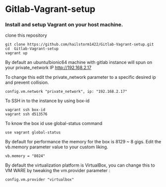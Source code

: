 # Gitlab-Vagrant-setup

### Install and setup Vagrant on your host machine.

clone this repository
```
git clone https://github.com/hailstorm1422/Gitlab-Vagrant-setup.git
cd  Gitlab-Vagrant-setup
vagrant up 
```
By default an ubuntu/bionic64 machine with gitlab instance will spun on your private_network IP http://192.168.2.17 

To change this edit the private_network parameter to a specific desired ip and prevent collision.
```
config.vm.network "private_network", ip: "192.168.2.17"
```

To SSH in to the instance by using box-id 
```
vagrant ssh box-id 
vagrant ssh d513576
```
To know the box id use global-status command
```
use vagrant global-status
```
By default for performance the memory for the box is 8129 ~ 8 gigs.
Edit the vb.memory parameter value to your custom liking. 
```
vb.memory = "8024"
```
By default the virtualization platform is VirtualBox, you can change this to VM WARE by tweaking the vm.provider parameter :
```
config.vm.provider "virtualbox"
```



